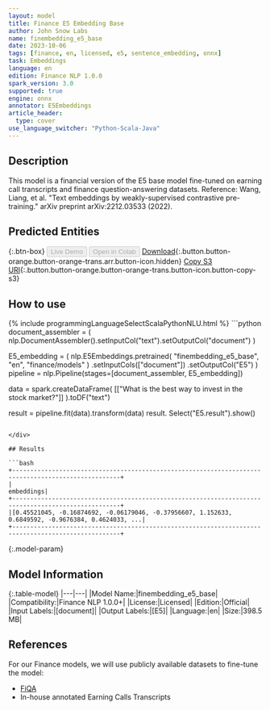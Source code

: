 ```yaml
---
layout: model
title: Finance E5 Embedding Base
author: John Snow Labs
name: finembedding_e5_base
date: 2023-10-06
tags: [finance, en, licensed, e5, sentence_embedding, onnx]
task: Embeddings
language: en
edition: Finance NLP 1.0.0
spark_version: 3.0
supported: true
engine: onnx
annotator: E5Embeddings
article_header:
  type: cover
use_language_switcher: "Python-Scala-Java"
---
```


## Description

This model is a financial version of the E5 base model fine-tuned on earning call transcripts and finance question-answering datasets. Reference: Wang, Liang, et al. "Text embeddings by weakly-supervised contrastive pre-training." arXiv preprint arXiv:2212.03533 (2022).

## Predicted Entities



{:.btn-box}
<button class="button button-orange" disabled>Live Demo</button>
<button class="button button-orange" disabled>Open in Colab</button>
[Download](https://s3.amazonaws.com/auxdata.johnsnowlabs.com/finance/models/finembedding_e5_base_en_1.0.0_3.0_1696603847700.zip){:.button.button-orange.button-orange-trans.arr.button-icon.hidden}
[Copy S3 URI](s3://auxdata.johnsnowlabs.com/finance/models/finembedding_e5_base_en_1.0.0_3.0_1696603847700.zip){:.button.button-orange.button-orange-trans.button-icon.button-copy-s3}

## How to use



<div class="tabs-box" markdown="1">
{% include programmingLanguageSelectScalaPythonNLU.html %}
```python
document_assembler = (
    nlp.DocumentAssembler().setInputCol("text").setOutputCol("document")
)

E5_embedding = (
    nlp.E5Embeddings.pretrained(
        "finembedding_e5_base", "en", "finance/models"
    )
    .setInputCols(["document"])
    .setOutputCol("E5")
)
pipeline = nlp.Pipeline(stages=[document_assembler, E5_embedding])

data = spark.createDataFrame(
    [["What is the best way to invest in the stock market?"]]
).toDF("text")

result = pipeline.fit(data).transform(data)
result. Select("E5.result").show()
```

</div>

## Results

```bash
+----------------------------------------------------------------------------------------------------+
|                                                                                          embeddings|
+----------------------------------------------------------------------------------------------------+
|[0.45521045, -0.16874692, -0.06179046, -0.37956607, 1.152633, 0.6849592, -0.9676384, 0.4624033, ...|
+----------------------------------------------------------------------------------------------------+
```

{:.model-param}
## Model Information

{:.table-model}
|---|---|
|Model Name:|finembedding_e5_base|
|Compatibility:|Finance NLP 1.0.0+|
|License:|Licensed|
|Edition:|Official|
|Input Labels:|[document]|
|Output Labels:|[E5]|
|Language:|en|
|Size:|398.5 MB|

## References

For our Finance models, we will use publicly available datasets to fine-tune the model:

- [FiQA](https://public.ukp.informatik.tu-darmstadt.de/thakur/BEIR/datasets/)
- In-house annotated Earning Calls Transcripts